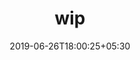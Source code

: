 ---
title: "wip"
date: 2019-06-26T18:00:25+05:30
type: "organisations"
org_name: "exercism"
repo_desc: "Please use https://github.com/exercism/exercism for bugs or improvements."
repo_link: https://github.com/exercism/wip
---